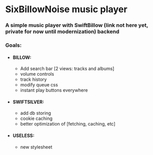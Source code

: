 # SixBillowNoise music player
### A simple music player with SwiftBillow (link not here yet, private for now until modernization) backend



### Goals:
- #### BILLOW:
  - Add search bar [2 views: tracks and albums]
  - volume controls
  - track history
  - modify queue css
  - instant play buttons everywhere
- #### SWIFTSILVER:
  - add db storing
  - cookie caching
  - better optimization of [fetching, caching, etc]
- #### USELESS:
  - new stylesheet